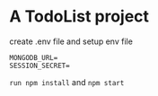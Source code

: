 # A TodoList project 
create .env file and setup env file
```
MONGODB_URL=
SESSION_SECRET=
```
`run npm install` and  `npm start`
